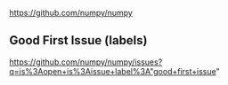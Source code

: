 

https://github.com/numpy/numpy

## Good First Issue (labels)
https://github.com/numpy/numpy/issues?q=is%3Aopen+is%3Aissue+label%3A"good+first+issue"

